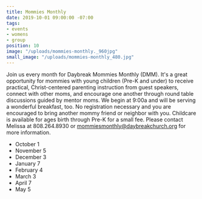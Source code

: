```yaml
---
title: Mommies Monthly
date: 2019-10-01 09:00:00 -07:00
tags:
- events
- womens
- group
position: 10
image: "/uploads/mommies-monthly._960jpg"
small_image: "/uploads/mommies-monthly_480.jpg"
---
```


Join us every month for Daybreak Mommies Monthly (DMM). It's a great opportunity for mommies with young children (Pre-K and under) to receive practical, Christ-centered parenting instruction from guest speakers, connect with other moms, and encourage one another through round table discussions guided by mentor moms. We begin at 9:00a and will be serving a wonderful breakfast, too. No registration necessary and you are encouraged to bring another mommy friend or neighbor with you. Childcare is available for ages birth through Pre-K for a small fee. Please contact Melissa at 808.264.8930 or <mommiesmonthly@daybreakchurch.org> for more information.

* October 1
* November 5
* December 3
* January 7
* February 4
* March 3
* April 7
* May 5 